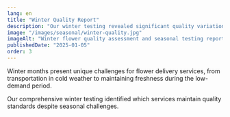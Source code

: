 ```yaml
---
lang: en
title: "Winter Quality Report"
description: "Our winter testing revealed significant quality variations among budget services. Prestige Flowers and Flying Flowers maintained consistent standards throughout the colder months."
image: "/images/seasonal/winter-quality.jpg"
imageAlt: "Winter flower quality assessment and seasonal testing report"
publishedDate: "2025-01-05"
order: 3
---
```


Winter months present unique challenges for flower delivery services, from transportation in cold weather to maintaining freshness during the low-demand period.

Our comprehensive winter testing identified which services maintain quality standards despite seasonal challenges.
